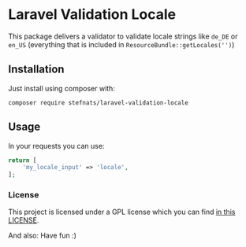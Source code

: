 # Laravel Validation Locale

This package delivers a validator to validate locale strings like `de_DE` or `en_US` (everything that is included in `ResourceBundle::getLocales('')`)

## Installation

Just install using composer with:

`composer require stefnats/laravel-validation-locale`

## Usage

In your requests you can use:

```php
return [
    'my_locale_input' => 'locale',
];
```

### License
This project is licensed under a GPL license which you can find
[in this LICENSE](https://github.com/stefnats/laravel-validation-locale/blob/master/LICENSE).

And also: Have fun :)
